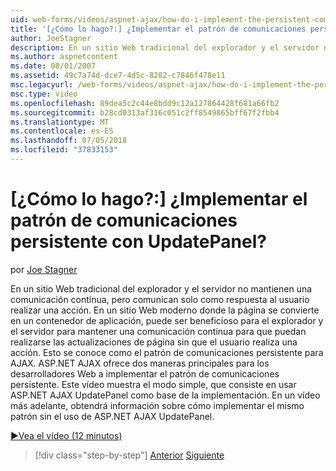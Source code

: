 ```yaml
---
uid: web-forms/videos/aspnet-ajax/how-do-i-implement-the-persistent-communications-pattern-with-the-updatepanel
title: '[¿Cómo lo hago?:] ¿Implementar el patrón de comunicaciones persistente con UpdatePanel? | Microsoft Docs'
author: JoeStagner
description: En un sitio Web tradicional del explorador y el servidor no mantienen una comunicación continua, pero comunican solo como respuesta al usuario realizar un acto...
ms.author: aspnetcontent
ms.date: 08/01/2007
ms.assetid: 49c7a74d-dce7-4d5c-8282-c7846f478e11
msc.legacyurl: /web-forms/videos/aspnet-ajax/how-do-i-implement-the-persistent-communications-pattern-with-the-updatepanel
msc.type: video
ms.openlocfilehash: 89dea5c2c44e8bdd9c12a127864428f681a66fb2
ms.sourcegitcommit: b28cd0313af316c051c2ff8549865bff67f2fbb4
ms.translationtype: MT
ms.contentlocale: es-ES
ms.lasthandoff: 07/05/2018
ms.locfileid: "37833153"
---
```

<a name="how-do-i-implement-the-persistent-communications-pattern-with-the-updatepanel"></a>[¿Cómo lo hago?:] ¿Implementar el patrón de comunicaciones persistente con UpdatePanel?
====================
por [Joe Stagner](https://github.com/JoeStagner)

En un sitio Web tradicional del explorador y el servidor no mantienen una comunicación continua, pero comunican solo como respuesta al usuario realizar una acción. En un sitio Web moderno donde la página se convierte en un contenedor de aplicación, puede ser beneficioso para el explorador y el servidor para mantener una comunicación continua para que puedan realizarse las actualizaciones de página sin que el usuario realiza una acción. Esto se conoce como el patrón de comunicaciones persistente para AJAX. ASP.NET AJAX ofrece dos maneras principales para los desarrolladores Web a implementar el patrón de comunicaciones persistente. Este vídeo muestra el modo simple, que consiste en usar ASP.NET AJAX UpdatePanel como base de la implementación. En un vídeo más adelante, obtendrá información sobre cómo implementar el mismo patrón sin el uso de ASP.NET AJAX UpdatePanel.

[&#9654;Vea el vídeo (12 minutos)](https://channel9.msdn.com/Blogs/ASP-NET-Site-Videos/how-do-i-implement-the-persistent-communications-pattern-with-the-updatepanel)

> [!div class="step-by-step"]
> [Anterior](how-do-i-use-the-conditional-updatemode-of-the-updatepanel.md)
> [Siguiente](how-do-i-localize-an-aspnet-ajax-application.md)
